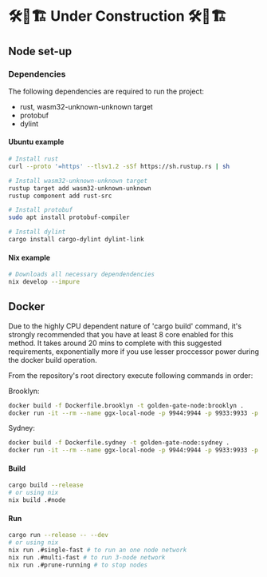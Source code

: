 # 🛠🚧🏗 Under Construction 🛠🚧🏗

## Node set-up

### Dependencies

The following dependencies are required to run the project:

* rust, wasm32-unknown-unknown target
* protobuf
* dylint

#### Ubuntu example

```bash
# Install rust
curl --proto '=https' --tlsv1.2 -sSf https://sh.rustup.rs | sh 

# Install wasm32-unknown-unknown target
rustup target add wasm32-unknown-unknown
rustup component add rust-src

# Install protobuf
sudo apt install protobuf-compiler

# Install dylint
cargo install cargo-dylint dylint-link
```

#### Nix example

```bash
# Downloads all necessary dependendencies
nix develop --impure
```

## Docker

Due to the highly CPU dependent nature of 'cargo build' command, it's strongly recommended that you have at least 8 core enabled for this method.
It takes around 20 mins to complete with this suggested requirements, exponentially more if you use lesser proccessor power during the docker build operation.

From the repository's root directory execute following commands in order:

Brooklyn:
```bash
docker build -f Dockerfile.brooklyn -t golden-gate-node:brooklyn .
docker run -it --rm --name ggx-local-node -p 9944:9944 -p 9933:9933 -p 30333:30333 -v $(pwd)/custom-spec-files:/tmp golden-gate-node:brooklyn /usr/src/app/target/release/golden-gate-node --dev --ws-external --base-path=/data-brooklyn --chain /tmp/brooklyn.json
```
Sydney:
```bash
docker build -f Dockerfile.sydney -t golden-gate-node:sydney .
docker run -it --rm --name ggx-local-node -p 9944:9944 -p 9933:9933 -p 30333:30333 -v $(pwd)/custom-spec-files:/tmp golden-gate-node:sydney /usr/src/app/target/release/golden-gate-node --ws-external --base-path=/data-sydney --chain /tmp/sydney.json --bootnodes /ip4/3.69.173.157/tcp/30333/p2p/12D3KooWHAuH2gKDCgoAVYciPgaoejVwXckEsjknr8AHHPEfdzgS --telemetry-url "ws://3.127.40.214:8001/submit 0"
```

#### Build

```bash
cargo build --release
# or using nix
nix build .#node
```

#### Run

```bash
cargo run --release -- --dev
# or using nix
nix run .#single-fast # to run an one node network
nix run .#multi-fast # to run 3-node network
nix run .#prune-running # to stop nodes
```
